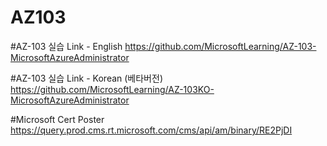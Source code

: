 # AZ103

#AZ-103 실습 Link - English
https://github.com/MicrosoftLearning/AZ-103-MicrosoftAzureAdministrator

#AZ-103 실습 Link - Korean (베타버전)
https://github.com/MicrosoftLearning/AZ-103KO-MicrosoftAzureAdministrator

#Microsoft Cert Poster
https://query.prod.cms.rt.microsoft.com/cms/api/am/binary/RE2PjDI
